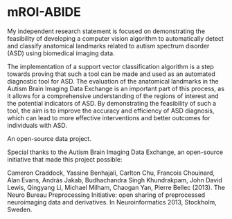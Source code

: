 # mROI-ABIDE

My independent research statement is focused on demonstrating the feasibility of developing a computer vision algorithm to automatically detect and classify anatomical landmarks related to autism spectrum disorder (ASD) using biomedical imaging data. 

The implementation of a support vector classification algorithm is a step towards proving that such a tool can be made and used as an automated diagnostic tool for ASD. The evaluation of the anatomical landmarks in the Autism Brain Imaging Data Exchange is an important part of this process, as it allows for a comprehensive understanding of the regions of interest and the potential indicators of ASD. By demonstrating the feasibility of such a tool, the aim is to improve the accuracy and efficiency of ASD diagnosis, which can lead to more effective interventions and better outcomes for individuals with ASD. 

An open-source data project.

Special thanks to the Autism Brain Imaging Data Exchange, an open-source initiative that made this project possible: 

Cameron Craddock, Yassine Benhajali, Carlton Chu, Francois Chouinard, Alan Evans, András Jakab, Budhachandra Singh Khundrakpam, John David Lewis, Qingyang Li, Michael Milham, Chaogan Yan, Pierre Bellec (2013). The Neuro Bureau Preprocessing Initiative: open sharing of preprocessed neuroimaging data and derivatives. In Neuroinformatics 2013, Stockholm, Sweden.
